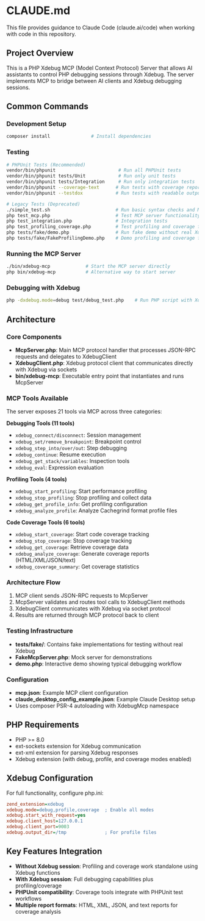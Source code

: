 # CLAUDE.md

This file provides guidance to Claude Code (claude.ai/code) when working with code in this repository.

## Project Overview

This is a PHP Xdebug MCP (Model Context Protocol) Server that allows AI assistants to control PHP debugging sessions through Xdebug. The server implements MCP to bridge between AI clients and Xdebug debugging sessions.

## Common Commands

### Development Setup
```bash
composer install               # Install dependencies
```

### Testing
```bash
# PHPUnit Tests (Recommended)
vendor/bin/phpunit                       # Run all PHPUnit tests
vendor/bin/phpunit tests/Unit            # Run only unit tests
vendor/bin/phpunit tests/Integration     # Run only integration tests
vendor/bin/phpunit --coverage-text      # Run tests with coverage report
vendor/bin/phpunit --testdox            # Run tests with readable output

# Legacy Tests (Deprecated)
./simple_test.sh                        # Run basic syntax checks and MCP server tests
php test_mcp.php                        # Test MCP server functionality 
php test_integration.php                # Integration tests
php test_profiling_coverage.php         # Test profiling and coverage features
php tests/fake/demo.php                 # Run fake demo without real Xdebug
php tests/fake/FakeProfilingDemo.php    # Demo profiling and coverage features
```

### Running the MCP Server
```bash
./bin/xdebug-mcp             # Start the MCP server directly
php bin/xdebug-mcp           # Alternative way to start server
```

### Debugging with Xdebug
```bash
php -dxdebug.mode=debug test/debug_test.php    # Run PHP script with Xdebug enabled
```

## Architecture

### Core Components

- **McpServer.php**: Main MCP protocol handler that processes JSON-RPC requests and delegates to XdebugClient
- **XdebugClient.php**: Xdebug protocol client that communicates directly with Xdebug via sockets
- **bin/xdebug-mcp**: Executable entry point that instantiates and runs McpServer

### MCP Tools Available
The server exposes 21 tools via MCP across three categories:

**Debugging Tools (11 tools)**
- `xdebug_connect/disconnect`: Session management
- `xdebug_set/remove_breakpoint`: Breakpoint control  
- `xdebug_step_into/over/out`: Step debugging
- `xdebug_continue`: Resume execution
- `xdebug_get_stack/variables`: Inspection tools
- `xdebug_eval`: Expression evaluation

**Profiling Tools (4 tools)**
- `xdebug_start_profiling`: Start performance profiling
- `xdebug_stop_profiling`: Stop profiling and collect data
- `xdebug_get_profile_info`: Get profiling configuration
- `xdebug_analyze_profile`: Analyze Cachegrind format profile files

**Code Coverage Tools (6 tools)**
- `xdebug_start_coverage`: Start code coverage tracking
- `xdebug_stop_coverage`: Stop coverage tracking
- `xdebug_get_coverage`: Retrieve coverage data
- `xdebug_analyze_coverage`: Generate coverage reports (HTML/XML/JSON/text)
- `xdebug_coverage_summary`: Get coverage statistics

### Architecture Flow
1. MCP client sends JSON-RPC requests to McpServer
2. McpServer validates and routes tool calls to XdebugClient methods
3. XdebugClient communicates with Xdebug via socket protocol
4. Results are returned through MCP protocol back to client

### Testing Infrastructure
- **tests/fake/**: Contains fake implementations for testing without real Xdebug
- **FakeMcpServer.php**: Mock server for demonstrations
- **demo.php**: Interactive demo showing typical debugging workflow

### Configuration
- **mcp.json**: Example MCP client configuration
- **claude_desktop_config_example.json**: Example Claude Desktop setup
- Uses composer PSR-4 autoloading with XdebugMcp namespace

## PHP Requirements
- PHP >= 8.0
- ext-sockets extension for Xdebug communication
- ext-xml extension for parsing Xdebug responses
- Xdebug extension (with debug, profile, and coverage modes enabled)

## Xdebug Configuration
For full functionality, configure php.ini:
```ini
zend_extension=xdebug
xdebug.mode=debug,profile,coverage  ; Enable all modes
xdebug.start_with_request=yes
xdebug.client_host=127.0.0.1
xdebug.client_port=9003
xdebug.output_dir=/tmp              ; For profile files
```

## Key Features Integration
- **Without Xdebug session**: Profiling and coverage work standalone using Xdebug functions
- **With Xdebug session**: Full debugging capabilities plus profiling/coverage
- **PHPUnit compatibility**: Coverage tools integrate with PHPUnit test workflows
- **Multiple report formats**: HTML, XML, JSON, and text reports for coverage analysis